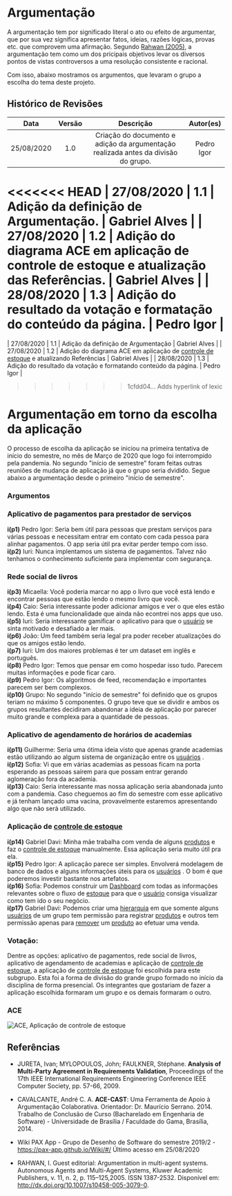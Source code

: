 
# Argumentação
A argumentação tem por significado literal o ato ou efeito de argumentar, que por sua vez significa apresentar fatos, ideias, razões lógicas, provas etc. que comprovem uma afirmação. Segundo [Rahwan (2005)](#Referências), a argumentação tem como um dos pricipais objetivos levar os diversos pontos de vistas controversos a uma resolução consistente e racional.

Com isso, abaixo mostramos os argumentos, que levaram o grupo a escolha do tema deste projeto.

## Histórico de Revisões

|    Data    | Versão |         Descrição         |           Autor(es)            |
| :--------: | :----: | :-----------------------: | :----------------------------: |
| 25/08/2020 |  1.0   |  Criação do documento e adição da argumentação realizada antes da divisão do grupo. | Pedro Igor | 
<<<<<<< HEAD
| 27/08/2020 |  1.1   |  Adição da definição de Argumentação. | Gabriel Alves |
| 27/08/2020 |  1.2   |  Adição do diagrama ACE em aplicação de controle de estoque e atualização das Referências. | Gabriel Alves |
| 28/08/2020 |  1.3   |  Adição do resultado da votação e formatação do conteúdo da página. | Pedro Igor |
=======
| 27/08/2020 |  1.1   |  Adição da definição de Argumentação | Gabriel Alves |
| 27/08/2020 |  1.2   |  Adição do diagrama ACE em aplicação de [controle de estoque](Modeling/verbo?id=Controle-de-Estoque) e atualizando Referências | Gabriel Alves |
| 28/08/2020 |  1.3   |  Adição do resultado da votação e formatando conteúdo da página. | Pedro Igor |
>>>>>>> 1cfdd04... Adds hyperlink of lexic

# Argumentação em torno da escolha da aplicação
O processo de escolha da aplicação se iniciou na primeira tentativa de início do semestre, no mês de Março de 2020 que logo foi interrompido pela pandemia. No segundo "início de semestre" foram feitas outras reuniões de mudança de aplicação já que o grupo seria dvidido. Segue abaixo a argumentação desde o primeiro "início de semestre".
### Argumentos

### Aplicativo de pagamentos para prestador de serviços
**i(p1)** Pedro Igor: Seria bem útil para pessoas que prestam serviços para várias pessoas e necessitam entrar em contato com cada pessoa para alinhar pagamentos. O app seria útil pra evitar perder tempo com isso.<br>
**i(p2)** Iuri: Nunca implentamos um sistema de pagamentos. Talvez não tenhamos o conhecimento suficiente para implementar com segurança.<br>

### Rede social de livros
**i(p3)** Micaella: Você poderia marcar no app o livro que você está lendo e encontrar pessoas que estão lendo o mesmo livro que você.<br>
**i(p4)** Caio: Seria interessante poder adicionar amigos e ver o que eles estão lendo. Esta é uma funcionalidade que ainda não econtrei nos apps que uso.<br>
**i(p5)** Iuri: Seria interessante gamificar o aplicativo para que o [usuário](Modeling/objeto?id=usuário) se sinta motivado e desafiado a ler mais.<br>
**i(p6)** João: Um feed também seria legal pra poder receber atualizações do que os amigos estão lendo.<br>
**i(p7)** Iuri: Um dos maiores problemas é ter um dataset em inglês e português.<br>
**i(p8)** Pedro Igor: Temos que pensar em como hospedar isso tudo. Parecem muitas informações e pode ficar caro.<br>
**i(p9)** Pedro Igor: Os algoritmos de feed, recomendação e importantes parecem ser bem complexos.<br>
**i(p10)** Grupo: No segundo "início de semestre" foi definido que os grupos teriam no máximo 5 componentes. O grupo teve que se dividir e ambos os grupos resultantes decidiram abandonar a ideia de aplicação por parecer muito grande e complexa para a quantidade de pessoas.<br>

### Aplicativo de agendamento de horários de academias
**i(p11)** Guilherme: Seria uma ótima ideia visto que apenas grande academias estão utilizando ao algum sistema de organização entre os [usuários](Modeling/objeto?id=usuário) .<br>
**i(p12)** Sofia: Vi que em várias academias as pessoas ficam na porta esperando as pessoas saírem para que possam entrar gerando aglomeração fora da academia.<br>
**i(p13)** Caio: Seria interessante mas nossa aplicação seria abandonada junto com a pandemia. Caso cheguemos ao fim do semestre com esse aplicativo e já tenham lançado uma vacina, provavelmente estaremos apresentando algo que não será utilizado.<br>

### Aplicação de [controle de estoque](Modeling/verbo?id=Controle-de-Estoque)
**i(p14)** Gabriel Davi: Minha mãe trabalha com venda de alguns [produtos](Modeling/objeto?id=Produto) e faz o [controle de estoque](Modeling/verbo?id=Controle-de-Estoque) manualmente. Essa aplicação seria muito útil pra ela.<br>
**i(p15)** Pedro Igor: A aplicação parece ser simples. Envolverá modelagem de banco de dados e alguns informações úteis para os [usuários](Modeling/objeto?id=usuário) . O bom é que poderemos investir bastante nos artefatos.<br>
**i(p16)** Sofia: Podemos construir um [Dashboard](Modeling/objeto?id=Dashboard) com todas as informações relevantes sobre o fluxo de [estoque](Modeling/objeto?id=Estoque) para que o [usuário](Modeling/objeto?id=usuário) consiga visualizar como tem ido o seu negócio.<br>
**i(p17)** Gabriel Davi: Podemos criar uma [hierarquia](Modeling/objeto?id=Papéis-dos-colaboradores) em que somente alguns [usuários](Modeling/objeto?id=usuário) de um grupo tem permissão para registrar [produtos](Modeling/objeto?id=Produto) e outros tem permissão apenas para [remover](Modeling/verbo?id=Baixa-em-Produto) um [produto](Modeling/objeto?id=Produto) ao efetuar uma venda.<br>

### Votação:
Dentre as opções: aplicativo de pagamentos, rede social de livros, aplicativo de agendamento de academias e aplicação de [controle de estoque](Modeling/verbo?id=Controle-de-Estoque), a aplicação de [controle de estoque](Modeling/verbo?id=Controle-de-Estoque) foi escolhida para este subgrupo. Esta foi a forma de divisão do grande grupo formado no início da disciplina de forma presencial. Os integrantes que gostariam de fazer a aplicação escolhida formaram um grupo e os demais formaram o outro.<br>

### ACE

![ACE, Aplicação de controle de estoque](https://user-images.githubusercontent.com/26935152/91451041-5db08300-e853-11ea-90e0-a4842769ad8c.png)<br>

## Referências

- JURETA, Ivan; MYLOPOULOS, John; FAULKNER, Stéphane. **Analysis of Multi-Party Agreement in Requirements Validation**, Proceedings of the 17th IEEE International Requirements Engineering Conference IEEE Computer Society, pp. 57-66, 2009.

- CAVALCANTE, André C. A. **ACE-CAST**: Uma Ferramenta de Apoio à Argumentação Colaborativa. Orientador: Dr. Maurício Serrano. 2014. Trabalho de Conclusão de Curso (Bacharelado em Engenharia de Software) - Universidade de Brasília / Faculdade do Gama, Brasília, 2014.

- Wiki PAX App - Grupo de Desenho de Software do semestre 2019/2 - <https://pax-app.github.io/Wiki/#/> Último acesso em 25/08/2020

- RAHWAN, I. Guest editorial: Argumentation in multi-agent systems. Autonomous
Agents and Multi-Agent Systems, Kluwer Academic Publishers, v. 11, n. 2, p. 115–125,2005. ISSN 1387-2532. Disponível em: <http://dx.doi.org/10.1007/s10458-005-3079-0>.